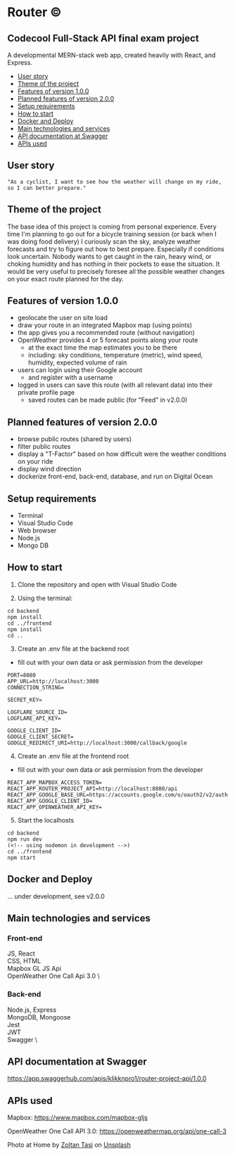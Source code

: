 # Router ©

## Codecool Full-Stack API final exam project

A developmental MERN-stack web app, created heavily with React, and Express.

- [User story](#user-story)
- [Theme of the project](#theme-of-the-project)
- [Features of version 1.0.0](#features-of-version-1.0.0)
- [Planned features of version 2.0.0](#planned-features-of-version-2.0.0)
- [Setup requirements](#setup-requirements)
- [How to start](#how-to-start)
- [Docker and Deploy](#docker-and-deploy)
- [Main technologies and services](#main-technologies-and-services)
- [API documentation at Swagger](#api-documentation-at-swagger)
- [APIs used](#apis-used)

## User story

```
"As a cyclist, I want to see how the weather will change on my ride, so I can better prepare."
```

## Theme of the project

The base idea of this project is coming from personal experience. Every time I'm planning to go out for a bicycle training session (or back when I was doing food delivery) I curiously scan the sky, analyze weather forecasts and try to figure out how to best prepare. Especially if conditions look uncertain. Nobody wants to get caught in the rain, heavy wind, or choking humidity and has nothing in their pockets to ease the situation. It would be very useful to precisely foresee all the possible weather changes on your exact route planned for the day.

## Features of version 1.0.0

- geolocate the user on site load
- draw your route in an integrated Mapbox map (using points)
- the app gives you a recommended route (without navigation)
- OpenWeather provides 4 or 5 forecast points along your route
  - at the exact time the map estimates you to be there
  - including: sky conditions, temperature (metric), wind speed, humidity, expected volume of rain
- users can login using their Google account
  - and register with a username
- logged in users can save this route (with all relevant data) into their private profile page
  - saved routes can be made public (for "Feed" in v2.0.0)

## Planned features of version 2.0.0

- browse public routes (shared by users)
- filter public routes
- display a "T-Factor" based on how difficult were the weather conditions on your ride
- display wind direction
- dockerize front-end, back-end, database, and run on Digital Ocean

## Setup requirements

- Terminal
- Visual Studio Code
- Web browser
- Node.js
- Mongo DB

## How to start

1. Clone the repository and open with Visual Studio Code

2. Using the terminal:

```
cd backend
npm install
cd ../frontend
npm install
cd ..
```

3. Create an .env file at the backend root

- fill out with your own data or ask permission from the developer

```
PORT=8080
APP_URL=http://localhost:3000
CONNECTION_STRING=

SECRET_KEY=

LOGFLARE_SOURCE_ID=
LOGFLARE_API_KEY=

GOOGLE_CLIENT_ID=
GOOGLE_CLIENT_SECRET=
GOOGLE_REDIRECT_URI=http://localhost:3000/callback/google
```

4. Create an .env file at the frontend root

- fill out with your own data or ask permission from the developer

```
REACT_APP_MAPBOX_ACCESS_TOKEN=
REACT_APP_ROUTER_PROJECT_API=http://localhost:8080/api
REACT_APP_GOOGLE_BASE_URL=https://accounts.google.com/o/oauth2/v2/auth
REACT_APP_GOOGLE_CLIENT_ID=
REACT_APP_OPENWEATHER_API_KEY=
```

5. Start the localhosts

```
cd backend
npm run dev
(<!-- using nodemon in development -->)
cd ../frontend
npm start
```

## Docker and Deploy

... under development, see v2.0.0

## Main technologies and services

### Front-end

JS, React \
CSS, HTML \
Mapbox GL JS Api \
OpenWeather One Call Api 3.0 \

### Back-end

Node.js, Express \
MongoDB, Mongoose \
Jest \
JWT \
Swagger \

## API documentation at Swagger

https://app.swaggerhub.com/apis/klikknpro1/router-project-api/1.0.0

## APIs used

Mapbox: https://www.mapbox.com/mapbox-gljs

OpenWeather One Call API 3.0: https://openweathermap.org/api/one-call-3

Photo at Home by <a href="https://unsplash.com/@zoltantasi?utm_source=unsplash&utm_medium=referral&utm_content=creditCopyText">Zoltan Tasi</a> on <a href="https://unsplash.com/s/photos/cyclist?utm_source=unsplash&utm_medium=referral&utm_content=creditCopyText">Unsplash</a>
